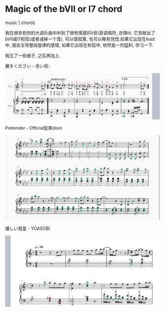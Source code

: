 # Magic of the bVII or I7 chord
music | chords

我在很多悲伤的大调乐曲中听到了很有情感的li音(首调唱符, 亦降ti), 它贡献出了bVII或I7和弦(或者减掉一个音). 可以很寂寞, 也可以略有恍惚.如果它出现在lead中, 就会主导整段旋律的感情, 如果它出现在和弦中, 依然是一剂猛料, 学习一下. 

我忘了一些曲子, 之后再加上.

翼をください - 赤い鳥:

![翼をください](Tsubasawokudasai.png)

Pretender - Official髭男dism

![Pretender](pretender.png)

優しい彗星 - YOASOBI

![優しい彗星](gentle_comet.png)